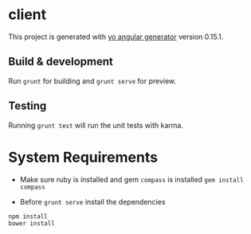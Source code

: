# client

This project is generated with [yo angular generator](https://github.com/yeoman/generator-angular)
version 0.15.1.

## Build & development

Run `grunt` for building and `grunt serve` for preview.

## Testing

Running `grunt test` will run the unit tests with karma.

# System Requirements

* Make sure ruby is installed and gem `compass` is installed
`gem install compass`

* Before `grunt serve` install the dependencies
```
npm install
bower install
```